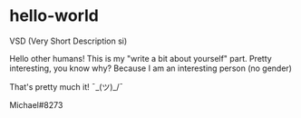 # hello-world
VSD (Very Short Description si)

Hello other humans!
This is my "write a bit about yourself" part. 
Pretty interesting, you know why? Because I am an interesting person (no gender)

That's pretty much it!
¯\_(ツ)_/¯

Michael#8273

